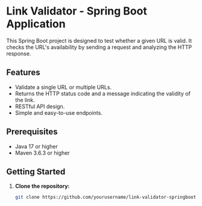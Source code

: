 # Link Validator - Spring Boot Application

This Spring Boot project is designed to test whether a given URL is valid. It checks the URL's availability by sending a request and analyzing the HTTP response.

## Features

- Validate a single URL or multiple URLs.
- Returns the HTTP status code and a message indicating the validity of the link.
- RESTful API design.
- Simple and easy-to-use endpoints.

## Prerequisites

- Java 17 or higher
- Maven 3.6.3 or higher

## Getting Started

1. **Clone the repository:**
   ```bash
   git clone https://github.com/yourusername/link-validator-springboot.git
